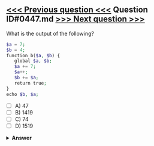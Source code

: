 [<<< Previous question <<<](0446.md)   Question ID#0447.md   [>>> Next question >>>](0448.md)
---

What is the output of the following?

```php
$a = 7;
$b = 4;
function b($a, $b) {
   global $a, $b;
   $a += 7;
   $a++;
   $b += $a;
   return true;
}
echo $b, $a;
```

- [ ] A) 47
- [ ] B) 1419
- [ ] C) 74
- [ ] D) 1519

<details><summary><b>Answer</b></summary>
<p>
  Answer: <strong>A</strong>
</p>
</details>

